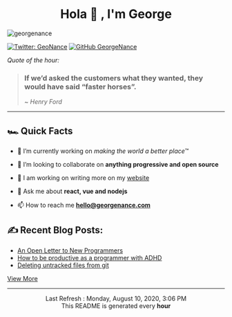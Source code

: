 <h1 align="center">Hola 👋 , I'm George</h1>
<p align="left"> 
  <img src="https://komarev.com/ghpvc/?username=georgenance" alt="georgenance" /> 

[![Twitter: GeoNance](https://img.shields.io/twitter/follow/GeoNance?style=social)](https://twitter.com/GeoNance)
[![GitHub GeorgeNance](https://img.shields.io/github/followers/GeorgeNance?label=follow&style=social)](https://github.com/GeorgeNance)

</p>


*Quote of the hour:*
> ### If we’d asked the customers what they wanted, they would have said “faster horses”.
>
> ~ *Henry Ford*

---
## 🏎 Quick Facts 
- 🔭 I’m currently working on *making the world a better place*™️


- 👯 I’m looking to collaborate on **anything progressive and open source**


- 📝 I am working on writing more on my [website](https://georgenance.com)


- 💬 Ask me about **react, vue and nodejs**


- 📫 How to reach me **hello@georgenance.com**

## ✍️ Recent Blog Posts:


* [An Open Letter to New Programmers](https://georgenance.com/open-letter-new-programmers)
* [How to be productive as a programmer with ADHD](https://georgenance.com/being-productive-programmer-adhd)
* [Deleting untracked files from git](https://georgenance.com/delete-untracked-files-git)

[View More](https://georgenance.com)





___
<p align="center">
  Last Refresh : Monday, August 10, 2020, 3:06 PM
  <br/>
  This README is generated every <strong>hour</strong>

</p>
